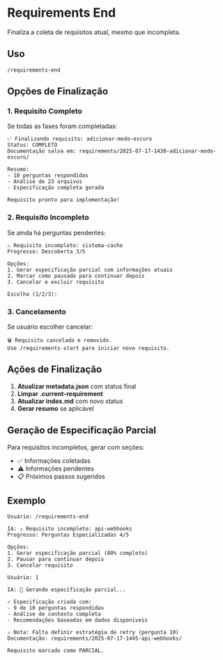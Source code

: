 # Requirements End

Finaliza a coleta de requisitos atual, mesmo que incompleta.

## Uso
`/requirements-end`

## Opções de Finalização

### 1. Requisito Completo
Se todas as fases foram completadas:
```
✅ Finalizando requisito: adicionar-modo-escuro
Status: COMPLETO
Documentação salva em: requirements/2025-07-17-1430-adicionar-modo-escuro/

Resumo:
- 10 perguntas respondidas
- Análise de 23 arquivos
- Especificação completa gerada

Requisito pronto para implementação!
```

### 2. Requisito Incompleto
Se ainda há perguntas pendentes:
```
⚠️ Requisito incompleto: sistema-cache
Progresso: Descoberta 3/5

Opções:
1. Gerar especificação parcial com informações atuais
2. Marcar como pausado para continuar depois
3. Cancelar e excluir requisito

Escolha (1/2/3):
```

### 3. Cancelamento
Se usuário escolher cancelar:
```
🗑️ Requisito cancelado e removido.
Use /requirements-start para iniciar novo requisito.
```

## Ações de Finalização

1. **Atualizar metadata.json** com status final
2. **Limpar .current-requirement**
3. **Atualizar index.md** com novo status
4. **Gerar resumo** se aplicável

## Geração de Especificação Parcial

Para requisitos incompletos, gerar com seções:
- ✅ Informações coletadas
- ⚠️ Informações pendentes
- 📋 Próximos passos sugeridos

## Exemplo
```
Usuário: /requirements-end

IA: ⚠️ Requisito incompleto: api-webhooks
Progresso: Perguntas Especializadas 4/5

Opções:
1. Gerar especificação parcial (80% completo)
2. Pausar para continuar depois
3. Cancelar requisito

Usuário: 1

IA: 📄 Gerando especificação parcial...

✓ Especificação criada com:
- 9 de 10 perguntas respondidas
- Análise de contexto completa
- Recomendações baseadas em dados disponíveis

⚠️ Nota: Falta definir estratégia de retry (pergunta 10)
Documentação: requirements/2025-07-17-1445-api-webhooks/

Requisito marcado como PARCIAL.
```